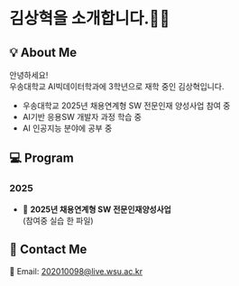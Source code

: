 # 김상혁을 소개합니다.🙋‍♂️  

## 💡 About Me 
안녕하세요!  
우송대학교 AI빅데이터학과에 3학년으로 재학 중인 김상혁입니다. 
-  우송대학교 2025년 채용연계형 SW 전문인재 양성사업 참여 중 
-  AI기반 응용SW 개발자 과정 학습 중  
-  AI 인공지능 분야에 공부 중 

## 💻 Program  
### 2025  
- 📝 **2025년 채용연계형 SW 전문인재양성사업**  
(참여중 실습 한 파일)
## 📩 Contact Me  
📧 Email: 202010098@live.wsu.ac.kr  

<!--
**DevHyeok01/DevHyeok01** is a ✨ _special_ ✨ repository because its `README.md` (this file) appears on your GitHub profile.

Here are some ideas to get you started:

- 🔭 I’m currently working on ...
- 🌱 I’m currently learning ...
- 👯 I’m looking to collaborate on ...
- 🤔 I’m looking for help with ...
- 💬 Ask me about ...
- 📫 How to reach me: ...
- 😄 Pronouns: ...
- ⚡ Fun fact: ...
-->
